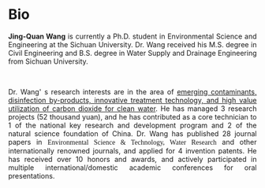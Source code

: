 # Bio


<p style="text-align:justify; text-justify:inter-ideograph;"><b>Jing-Quan Wang</b> is currently a Ph.D. student in Environmental Science and Engineering at the Sichuan University. Dr. Wang received his M.S. degree in Civil Engineering and B.S. degree in Water Supply and Drainage Engineering from Sichuan University.</p>


<br>

<p style="text-align:justify; text-justify:inter-ideograph;">Dr. Wang' s research interests are in the area of <u>emerging contaminants, disinfection by-products, innovative treatment technology, and high value utilization of carbon dioxide for clean water</u>. He has managed 3 research projects (52 thousand yuan), and he has contributed as a core technician to 1 of the national key research and development program and 2 of the natural science foundation of China. Dr. Wang has published 28 journal papers in <font face="arial black">Environmental Science & Technology, Water Research</font> and other internationally renowned journals, and applied for 4 invention patents. He has received over 10 honors and awards, and actively participated in multiple international/domestic academic conferences for oral presentations.</p>